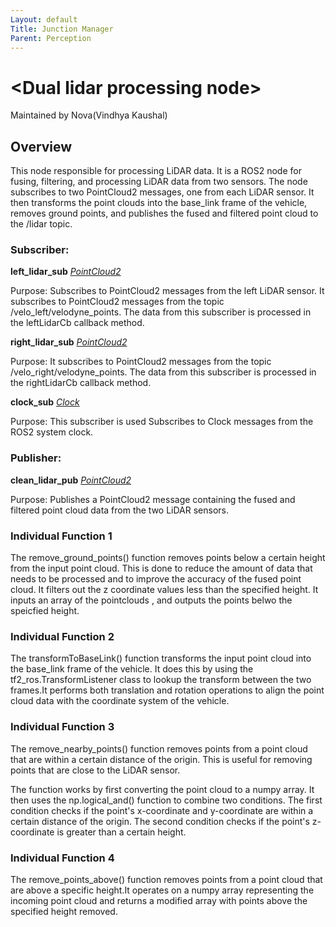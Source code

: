 ```yaml
---
Layout: default
Title: Junction Manager
Parent: Perception
---
```

# \<Dual lidar processing node\> 


Maintained by Nova(Vindhya Kaushal)

## Overview

This node responsible for processing LiDAR data. It is a ROS2 node for fusing, filtering, and processing LiDAR data from two sensors. The node subscribes to two PointCloud2 messages, one from each LiDAR sensor. It then transforms the point clouds into the base_link frame of the vehicle, removes ground points, and publishes the fused and filtered point cloud to the /lidar topic.

### Subscriber:

**left_lidar_sub** [*PointCloud2*](https://docs.ros2.org/foxy/api/nav_msgs/msg/Pointcloud2.html)

Purpose: Subscribes to PointCloud2 messages from the left LiDAR sensor. It subscribes to PointCloud2 messages from the topic /velo_left/velodyne_points. The data from this subscriber is processed in the leftLidarCb callback method. 


**right_lidar_sub** [*PointCloud2*](https://docs.ros2.org/foxy/api/nav_msgs/msg/Pointcloud2.html)

Purpose: It subscribes to PointCloud2 messages from the topic /velo_right/velodyne_points. The data from this subscriber is processed in the rightLidarCb callback method.


**clock_sub** [*Clock*](https://docs.ros2.org/foxy/api/nav_msgs/msg/Clock.html)

Purpose: This subscriber is used Subscribes to Clock messages from the ROS2 system clock.


### Publisher:

**clean_lidar_pub** [*PointCloud2*](https://docs.ros2.org/foxy/api/nav_msgs/msg/Pointcloud2.html)

Purpose: Publishes a PointCloud2 message containing the fused and filtered point cloud data from the two LiDAR sensors.



### Individual Function 1

The remove_ground_points() function removes points below a certain height from the input point cloud. This is done to reduce the amount of data that needs to be processed and to improve the accuracy of the fused point cloud.
It filters out the z coordinate values less than the specified height.
It inputs an array of the pointclouds , and outputs the points belwo the speicfied height.


### Individual Function 2

The transformToBaseLink() function transforms the input point cloud into the base_link frame of the vehicle. It does this by using the tf2_ros.TransformListener class to lookup the transform between the two frames.It performs both translation and rotation operations to align the point cloud data with the coordinate system of the vehicle.


### Individual Function 3

The remove_nearby_points() function removes points from a point cloud that are within a certain distance of the origin. This is useful for removing points that are close to the LiDAR sensor.

The function works by first converting the point cloud to a numpy array. It then uses the np.logical_and() function to combine two conditions. The first condition checks if the point's x-coordinate and y-coordinate are within a certain distance of the origin. The second condition checks if the point's z-coordinate is greater than a certain height.


### Individual Function 4

The remove_points_above() function removes points from a point cloud that are above a specific height.It operates on a numpy array representing the incoming point cloud  and returns a modified array with points above the specified height removed. 
